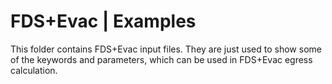 # FDS+Evac | Examples

This folder contains FDS+Evac input files. They are just used to show some of the keywords and parameters, which can be used in FDS+Evac egress calculation.
